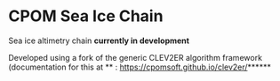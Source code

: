 # CPOM Sea Ice Chain 

Sea ice altimetry chain **currently in development**

Developed using a fork of the generic CLEV2ER algorithm framework (documentation for this at ** : <https://cpomsoft.github.io/clev2er/>******





